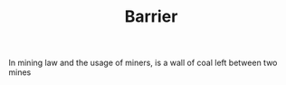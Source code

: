 ---
title: Barrier
letter: B
permalink: "/definitions/bld-barrier.html"
body: In mining law and the usage of miners, is a wall of coal left between two mines
published_at: '2018-07-07'
source: Black's Law Dictionary 2nd Ed (1910)
layout: post
---